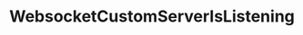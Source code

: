 ---
name: WebsocketCustomServerIsListening
title: WebsocketCustomServerIsListening
description: Check if a custom WebSocket server is currently listening for connections
parameters:
  - import: WebsocketCustomServerConnection
example: |
    using System;
    public class CPHInline
    {
        public bool Execute()
        {
            //Check the custom websocket server with index 0 is listening
            //Index is from top to bottom of the clients list, starting at 0
            bool isListening = CPH.WebsocketCustomServerIsListening(connection);
            
            if(isListening){
              CPH.SendMessage("Websocket server is listening!");
            }

            return true;
        }
    }
---
